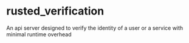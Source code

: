 # rusted_verification
An api server designed to verify the identity of a user or a service with minimal runtime overhead
